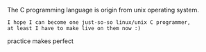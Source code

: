 
The C programming language is origin from unix operating system.

    I hope I can become one just-so-so linux/unix C programmer,
    at least I have to make live on them now :)

practice makes perfect
